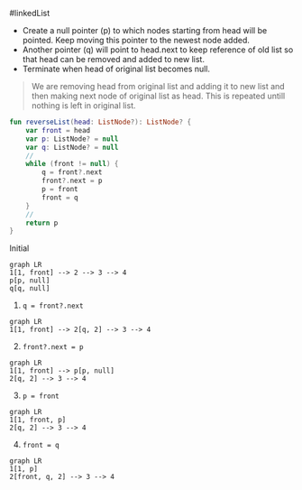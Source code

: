 #linkedList 
- Create a null pointer (p) to which nodes starting from head will be pointed. Keep moving this pointer to the newest node added.
- Another pointer (q) will point to head.next to keep reference of old list so that head can be removed and added to new list.
- Terminate when head of original list becomes null.
> We are removing head from original list and adding it to new list and then making next node of original list as head. This is repeated untill nothing is left in original list.

```kotlin
fun reverseList(head: ListNode?): ListNode? {
	var front = head
	var p: ListNode? = null
	var q: ListNode? = null
	//
	while (front != null) {
		q = front?.next    
		front?.next = p    
		p = front    
		front = q    
	}
	//
	return p
}
```




Initial
```mermaid
graph LR
1[1, front] --> 2 --> 3 --> 4
p[p, null]
q[q, null]
```



 1. `q = front?.next`
```mermaid
graph LR
1[1, front] --> 2[q, 2] --> 3 --> 4
```


2. `front?.next = p`
```mermaid
graph LR
1[1, front] --> p[p, null]
2[q, 2] --> 3 --> 4
```


3. `p = front`
```mermaid
graph LR
1[1, front, p]
2[q, 2] --> 3 --> 4
```


4. `front = q`
```mermaid
graph LR
1[1, p]
2[front, q, 2] --> 3 --> 4
```













